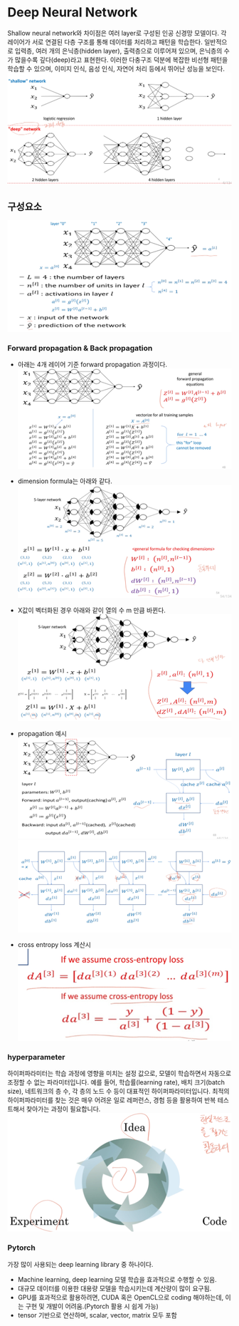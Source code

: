 # Deep Neural Network
Shallow neural network와 차이점은 여러 layer로 구성된 인공 신경망 모델이다. 각 레이어가 서로 연결된 다층 구조를 통해 데이터를 처리하고 패턴을 학습한다.
일반적으로 입력층, 여러 개의 은닉층(hidden layer), 출력층으로 이루어져 있으며, 은닉층의 수가 많을수록 깊다(deep)라고 표현한다. 이러한 다충구조 덕분에
복잡한 비선형 패턴을 학습할 수 있으며, 이미지 인식, 음성 인식, 자연어 처리 등에서 뛰어난 성능을 보인다.
![deep_vs.jpg](./images/deep/deep_vs.jpg)

## 구성요소
![구성요소.jpg](./images/deep/구성요소.jpg)

### Forward propagation & Back propagation
- 아래는 4개 레이어 기준 forward propagation 과정이다.
![forward.jpg](./images/deep/forward.jpg)

- dimension formula는 아래와 같다.
![dimension_formula.jpg](./images/deep/dimension_formula.jpg)

- X값이 벡터화된 경우 아래와 같이 열의 수 m 만큼 바뀐다.
![vectorized.jpg](./images/deep/vectorized.jpg)

- propagation 예시
![예시1.jpg](./images/deep/예시1.jpg)
![예시2.jpg](./images/deep/예시2.jpg)

- cross entropy loss 계산시
![cross_entropy_.jpg](./images/deep/cross_entropy_.jpg)

### hyperparameter
하이퍼파라미터는 학습 과정에 영향을 미치는 설정 값으로, 모델이 학습하면서 자동으로 조정할 수 없는 파라미터입니다. 예를 들어, 학습률(learning rate), 배치 크기(batch size), 네트워크의 층 수, 각 층의 노드 수 등이 대표적인 하이퍼파라미터입니다.
최적의 하이퍼파라미터를 찾는 것은 매우 어려운 일로 레퍼런스, 경험 등을 활용하여 반복 테스트해서 찾아가는 과정이 필요합니다.
![hyper.jpg](./images/deep/hyper.jpg)


### Pytorch
가장 많이 사용되는 deep learning library 중 하나이다.
- Machine learning, deep learning 모델 학습을 효과적으로 수행할 수 있음.
- 대규모 데이터를 이용한 대용량 모델을 학습시키는데 계산량이 많이 요구됨.
- GPU를 효과적으로 활용하려면, CUDA 혹은 OpenCL으로 coding 해야하는데, 이는 구현 및 개발이 어려움.(Pytorch 활용 시 쉽게 가능)
- tensor 기반으로 연산하며, scalar, vector, matrix 모두 포함